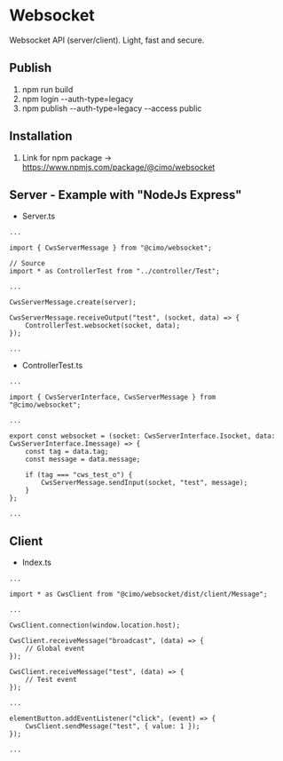 # Websocket

Websocket API (server/client). Light, fast and secure.

## Publish

1. npm run build
2. npm login --auth-type=legacy
3. npm publish --auth-type=legacy --access public

## Installation

1. Link for npm package -> https://www.npmjs.com/package/@cimo/websocket

## Server - Example with "NodeJs Express"

-   Server.ts

```
...

import { CwsServerMessage } from "@cimo/websocket";

// Source
import * as ControllerTest from "../controller/Test";

...

CwsServerMessage.create(server);

CwsServerMessage.receiveOutput("test", (socket, data) => {
    ControllerTest.websocket(socket, data);
});

...
```

-   ControllerTest.ts

```
...

import { CwsServerInterface, CwsServerMessage } from "@cimo/websocket";

...

export const websocket = (socket: CwsServerInterface.Isocket, data: CwsServerInterface.Imessage) => {
    const tag = data.tag;
    const message = data.message;

    if (tag === "cws_test_o") {
        CwsServerMessage.sendInput(socket, "test", message);
    }
};

...
```

## Client

-   Index.ts

```
...

import * as CwsClient from "@cimo/websocket/dist/client/Message";

...

CwsClient.connection(window.location.host);

CwsClient.receiveMessage("broadcast", (data) => {
    // Global event
});

CwsClient.receiveMessage("test", (data) => {
    // Test event
});

...

elementButton.addEventListener("click", (event) => {
    CwsClient.sendMessage("test", { value: 1 });
});

...
```
